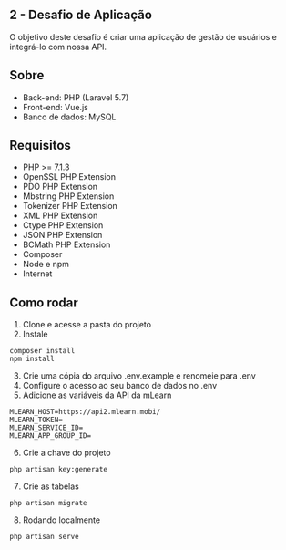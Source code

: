 ## 2 - Desafio de Aplicação
O objetivo deste desafio é criar uma aplicação de gestão de usuários e integrá-lo com nossa API.

## Sobre
- Back-end: PHP (Laravel 5.7)
- Front-end: Vue.js
- Banco de dados: MySQL

## Requisitos
- PHP >= 7.1.3
- OpenSSL PHP Extension
- PDO PHP Extension
- Mbstring PHP Extension
- Tokenizer PHP Extension
- XML PHP Extension
- Ctype PHP Extension
- JSON PHP Extension
- BCMath PHP Extension
- Composer
- Node e npm
- Internet

## Como rodar
1. Clone e acesse a pasta do projeto
2. Instale
```
composer install
npm install
```
3. Crie uma cópia do arquivo .env.example e renomeie para .env
4. Configure o acesso ao seu banco de dados no .env
5. Adicione as variáveis da API da mLearn
```
MLEARN_HOST=https://api2.mlearn.mobi/
MLEARN_TOKEN=
MLEARN_SERVICE_ID=
MLEARN_APP_GROUP_ID=
```
6. Crie a chave do projeto
```
php artisan key:generate
```
7. Crie as tabelas
```
php artisan migrate
```
8. Rodando localmente
```
php artisan serve
```